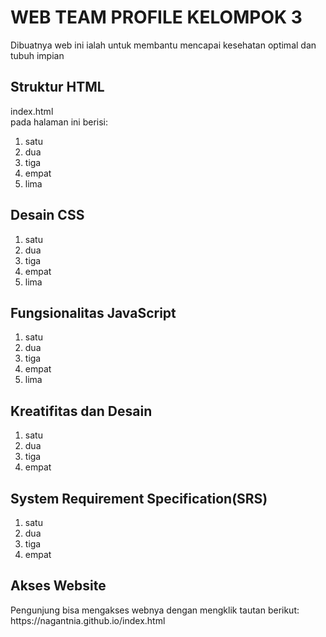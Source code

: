 <h1>WEB TEAM PROFILE KELOMPOK 3</h1><b></b>
Dibuatnya web ini ialah untuk membantu mencapai kesehatan optimal dan tubuh impian
<h2>Struktur HTML</h2>
index.html <br> pada halaman ini berisi:<br>
<ol>
 <li>satu<li>dua<li>tiga</li><li>empat</li><li>lima</li>
</ol>
<h2>Desain CSS</h2>
<ol>
 <li>satu<li>dua<li>tiga</li><li>empat</li><li>lima</li>
</ol>
<h2>Fungsionalitas JavaScript</h2>
<ol>
 <li>satu<li>dua<li>tiga</li><li>empat</li><li>lima</li>
</ol>
<h2>Kreatifitas dan Desain</h2>
<ol>
 <li>satu<li>dua<li>tiga</li><li>empat</li>
</ol>
<h2>System Requirement Specification(SRS)</h2>
<ol>
 <li>satu<li>dua<li>tiga</li><li>empat</li>
</ol>
<h2>Akses Website</h2>
Pengunjung bisa mengakses webnya dengan mengklik tautan berikut:
<br>https://nagantnia.github.io/index.html
